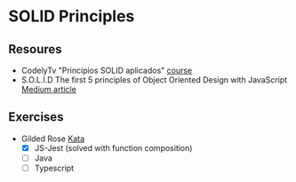 # SOLID Principles

## Resoures

- CodelyTv "Principios SOLID aplicados" [course](https://pro.codely.com/library/principios-solid-aplicados-36875/77070/path/?path_id=7379060)
- S.O.L.I.D The first 5 principles of Object Oriented Design with JavaScript [Medium article](https://medium.com/@cramirez92/s-o-l-i-d-the-first-5-priciples-of-object-oriented-design-with-javascript-790f6ac9b9fa)


## Exercises
- Gilded Rose [Kata](https://kata-log.rocks/gilded-rose-kata)
    - [x] JS-Jest (solved with function composition)
    - [ ] Java
    - [ ] Typescript

